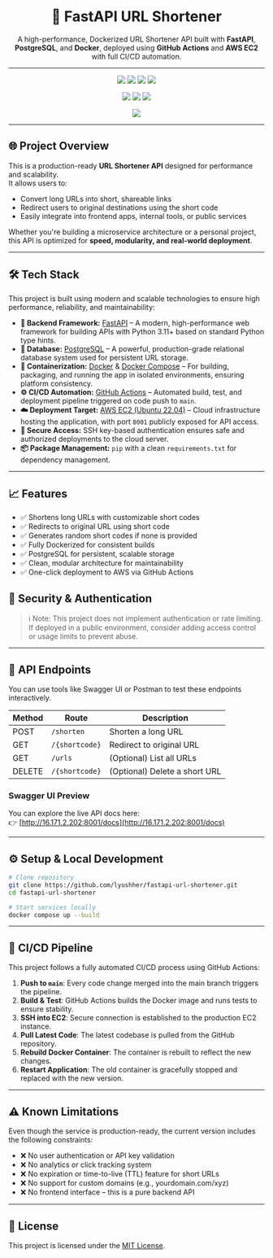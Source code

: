 <h1 align="center">🔗 FastAPI URL Shortener</h1>

<p align="center">
A high-performance, Dockerized URL Shortener API built with <strong>FastAPI</strong>, <strong>PostgreSQL</strong>, and <strong>Docker</strong>, deployed using <strong>GitHub Actions</strong> and <strong>AWS EC2</strong> with full CI/CD automation.
</p>

---

<p align="center">
  <img src="https://github.com/lyushher/fastapi-url-shortener/actions/workflows/deploy.yml/badge.svg" />
  <img src="https://img.shields.io/badge/FastAPI-⚡-green" />
  <img src="https://img.shields.io/badge/Database-PostgreSQL-blue" />
  <img src="https://img.shields.io/badge/platform-ubuntu-lightgrey" />
</p>
<p align="center">
  <img src="https://img.shields.io/badge/Dockerized-Yes-blue?logo=docker" />
  <img src="https://img.shields.io/badge/python-3.11+-blue" />
  <img src="https://img.shields.io/docker/image-size/firdevsakbayir/urlshortener/latest" />
</p>
<p align="center">
  <img src="https://img.shields.io/github/license/lyushher/fastapi-url-shortener?color=yellow" />
</p>

---

## 🌐 Project Overview

This is a production-ready **URL Shortener API** designed for performance and scalability.  
It allows users to:

- Convert long URLs into short, shareable links
- Redirect users to original destinations using the short code
- Easily integrate into frontend apps, internal tools, or public services

Whether you're building a microservice architecture or a personal project,  
this API is optimized for **speed, modularity, and real-world deployment**.

---

## 🛠️ Tech Stack

This project is built using modern and scalable technologies to ensure high performance, reliability, and maintainability:

- **🚀 Backend Framework:** [FastAPI](https://fastapi.tiangolo.com/) – A modern, high-performance web framework for building APIs with Python 3.11+ based on standard Python type hints.
- **🐘 Database:** [PostgreSQL](https://www.postgresql.org/) – A powerful, production-grade relational database system used for persistent URL storage.
- **🐳 Containerization:** [Docker](https://www.docker.com/) & [Docker Compose](https://docs.docker.com/compose/) – For building, packaging, and running the app in isolated environments, ensuring platform consistency.
- **⚙️ CI/CD Automation:** [GitHub Actions](https://github.com/features/actions) – Automated build, test, and deployment pipeline triggered on code push to `main`.
- **☁️ Deployment Target:** [AWS EC2 (Ubuntu 22.04)](https://aws.amazon.com/ec2/) – Cloud infrastructure hosting the application, with port `8001` publicly exposed for API access.
- **🔐 Secure Access:** SSH key-based authentication ensures safe and authorized deployments to the cloud server.
- **📦 Package Management:** `pip` with a clean `requirements.txt` for dependency management.

---

## 📈 Features

- ✅ Shortens long URLs with customizable short codes
- ✅ Redirects to original URL using short code
- ✅ Generates random short codes if none is provided
- ✅ Fully Dockerized for consistent builds
- ✅ PostgreSQL for persistent, scalable storage
- ✅ Clean, modular architecture for maintainability
- ✅ One-click deployment to AWS via GitHub Actions

## 🔐 Security & Authentication

> ℹ️ Note: This project does not implement authentication or rate limiting.  
If deployed in a public environment, consider adding access control or usage limits to prevent abuse.

---

## 📡 API Endpoints

You can use tools like Swagger UI or Postman to test these endpoints interactively.

| Method | Route         | Description                   |
|--------|---------------|-------------------------------|
| POST   | `/shorten`    | Shorten a long URL            |
| GET    | `/{shortcode}`| Redirect to original URL      |
| GET    | `/urls`       | (Optional) List all URLs      |
| DELETE | `/{shortcode}`| (Optional) Delete a short URL |


### Swagger UI Preview

You can explore the live API docs here:  
👉 [http://16.171.2.202:8001/docs](http://16.171.2.202:8001/docs)

---

## ⚙️ Setup & Local Development

```bash
# Clone repository
git clone https://github.com/lyushher/fastapi-url-shortener.git
cd fastapi-url-shortener

# Start services locally
docker compose up --build

```

---

## 🔁 CI/CD Pipeline

This project follows a fully automated CI/CD process using GitHub Actions:

1. **Push to `main`**: Every code change merged into the main branch triggers the pipeline.
2. **Build & Test**: GitHub Actions builds the Docker image and runs tests to ensure stability.
3. **SSH into EC2**: Secure connection is established to the production EC2 instance.
4. **Pull Latest Code**: The latest codebase is pulled from the GitHub repository.
5. **Rebuild Docker Container**: The container is rebuilt to reflect the new changes.
6. **Restart Application**: The old container is gracefully stopped and replaced with the new version.

---

## ⚠️ Known Limitations

Even though the service is production-ready, the current version includes the following constraints:

- ❌ No user authentication or API key validation  
- ❌ No analytics or click tracking system  
- ❌ No expiration or time-to-live (TTL) feature for short URLs  
- ❌ No support for custom domains (e.g., yourdomain.com/xyz)  
- ❌ No frontend interface – this is a pure backend API

---

## 📄 License

This project is licensed under the [MIT License](LICENSE).


